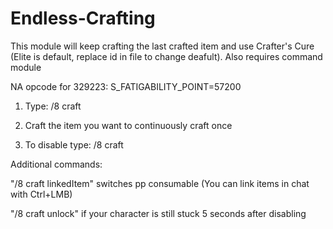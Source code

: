 # Endless-Crafting

This module will keep crafting the last crafted item and use Crafter's Cure (Elite is default, replace id in file to change deafult). 
Also requires command module

NA opcode for 329223: S_FATIGABILITY_POINT=57200

1. Type: /8 craft

2. Craft the item you want to continuously craft once

3. To disable type: /8 craft

Additional commands:

"/8 craft linkedItem" switches pp consumable
(You can link items in chat with Ctrl+LMB)

"/8 craft unlock" if your character is still stuck 5 seconds after disabling
